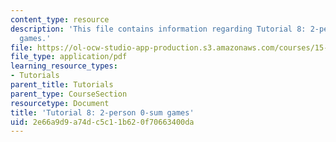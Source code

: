 ```yaml
---
content_type: resource
description: 'This file contains information regarding Tutorial 8: 2-person 0-sum
  games.'
file: https://ol-ocw-studio-app-production.s3.amazonaws.com/courses/15-053-optimization-methods-in-management-science-spring-2013/2e66a9d9a74dc5c11b620f70663400da_MIT15_053S13_tut08.pdf
file_type: application/pdf
learning_resource_types:
- Tutorials
parent_title: Tutorials
parent_type: CourseSection
resourcetype: Document
title: 'Tutorial 8: 2-person 0-sum games'
uid: 2e66a9d9-a74d-c5c1-1b62-0f70663400da
---
```

